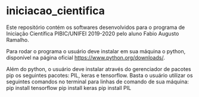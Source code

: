 # iniciacao_cientifica

Este repositório contém os softwares desenvolvidos para o programa de 
Iniciação Científica PIBIC/UNIFEI 2019-2020 pelo aluno Fabio Augusto Ramalho.

Para rodar o programa o usuário deve instalar em sua máquina o python, 
disponível na página oficial https://www.python.org/downloads/.

Além do python, o usuário deve instalar através do gerenciador de pacotes pip
os seguintes pacotes: PIL, keras e tensorflow.
Basta o usuário utilizar os seguintes comandos 
no terminal para linhas de comando de sua máquina:
pip install tensorflow
pip install keras
pip install PIL
